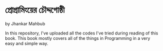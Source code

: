 # প্রোগ্রামিংয়ের চৌদ্দগোষ্ঠী
by Jhankar Mahbub

In this repository, I've uploaded all the codes I've tried during reading of this book. This book mostly covers all of the things in Programming in a very easy and simple way.
